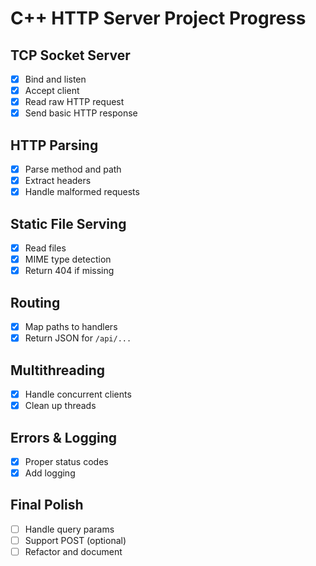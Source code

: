 # C++ HTTP Server Project Progress

## TCP Socket Server
- [X] Bind and listen
- [X] Accept client
- [X] Read raw HTTP request
- [X] Send basic HTTP response

## HTTP Parsing
- [X] Parse method and path
- [X] Extract headers
- [X] Handle malformed requests

## Static File Serving
- [X] Read files
- [X] MIME type detection
- [X] Return 404 if missing

## Routing
- [X] Map paths to handlers
- [X] Return JSON for `/api/...`

## Multithreading
- [X] Handle concurrent clients
- [X] Clean up threads

## Errors & Logging
- [X] Proper status codes
- [X] Add logging

## Final Polish
- [ ] Handle query params
- [ ] Support POST  (optional)
- [ ] Refactor and document

